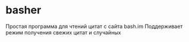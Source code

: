 # basher
Простая программа для чтений цитат с сайта bash.im
Поддерживает режим получения свежих цитат и случайных
